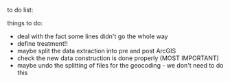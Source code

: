 to do list:

things to do:
 - deal with the fact some lines didn't go the whole way
 - define treatment!!
 - maybe split the data extraction into pre and post ArcGIS
 - check the new data construction is done properly (MOST IMPORTANT)
 - maybe undo the splitting of files for the geocoding - we don't need to do this